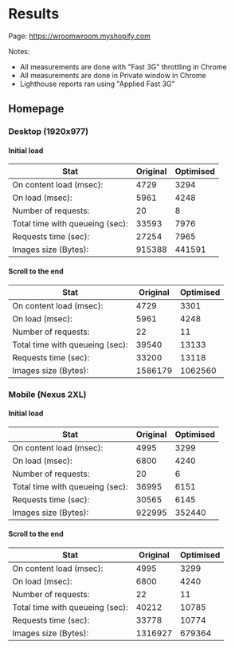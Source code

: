 # Results

Page: https://wroomwroom.myshopify.com

Notes:

* All measurements are done with "Fast 3G" throttling in Chrome
* All measurements are done in Private window in Chrome
* Lighthouse reports ran using "Applied Fast 3G"

## Homepage

### Desktop (1920x977)

#### Initial load

| Stat                          | Original | Optimised |
|-------------------------------|----------|-----------| 
On content load (msec):         | 4729     | 3294
On load (msec):                 | 5961     | 4248
Number of requests:             | 20       | 8
Total time with queueing (sec): | 33593    | 7976
Requests time (sec):            | 27254    | 7965
Images size (Bytes):            | 915388   | 441591

#### Scroll to the end

| Stat                          | Original | Optimised |
|-------------------------------|----------|-----------| 
On content load (msec):         | 4729     | 3301
On load (msec):                 | 5961     | 4248
Number of requests:             | 22       | 11
Total time with queueing (sec): | 39540    | 13133
Requests time (sec):            | 33200    | 13118
Images size (Bytes):            | 1586179  | 1062560

### Mobile (Nexus 2XL)

#### Initial load

| Stat                          | Original | Optimised |
|-------------------------------|----------|-----------| 
On content load (msec):         | 4995     | 3299
On load (msec):                 | 6800     | 4240
Number of requests:             | 20       | 6
Total time with queueing (sec): | 36995    | 6151
Requests time (sec):            | 30565    | 6145
Images size (Bytes):            | 922995   | 352440

#### Scroll to the end

| Stat                          | Original | Optimised |
|-------------------------------|----------|-----------| 
On content load (msec):         | 4995     | 3299
On load (msec):                 | 6800     | 4240
Number of requests:             | 22       | 11
Total time with queueing (sec): | 40212    | 10785
Requests time (sec):            | 33778    | 10774
Images size (Bytes):            | 1316927  | 679364